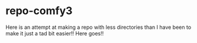 # repo-comfy3
Here is an attempt at making a repo with less directories than I have been to make it just a tad bit easier!! Here goes!! 
